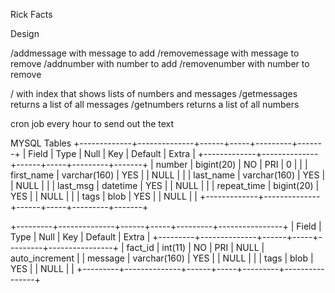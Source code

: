 Rick Facts

Design

/addmessage with message to add
/removemessage with message to remove
/addnumber with number to add
/removenumber with number to remove

/ with index that shows lists of numbers and messages
/getmessages returns a list of all messages
/getnumbers returns a list of all numbers

cron job every hour to send out the text


MYSQL Tables
+-------------+--------------+------+-----+---------+-------+
| Field       | Type         | Null | Key | Default | Extra |
+-------------+--------------+------+-----+---------+-------+
| number      | bigint(20)   | NO   | PRI | 0       |       |
| first_name  | varchar(160) | YES  |     | NULL    |       |
| last_name   | varchar(160) | YES  |     | NULL    |       |
| last_msg    | datetime     | YES  |     | NULL    |       |
| repeat_time | bigint(20)   | YES  |     | NULL    |       |
| tags        | blob         | YES  |     | NULL    |       |
+-------------+--------------+------+-----+---------+-------+

+---------+--------------+------+-----+---------+----------------+
| Field   | Type         | Null | Key | Default | Extra          |
+---------+--------------+------+-----+---------+----------------+
| fact_id | int(11)      | NO   | PRI | NULL    | auto_increment |
| message | varchar(160) | YES  |     | NULL    |                |
| tags    | blob         | YES  |     | NULL    |                |
+---------+--------------+------+-----+---------+----------------+